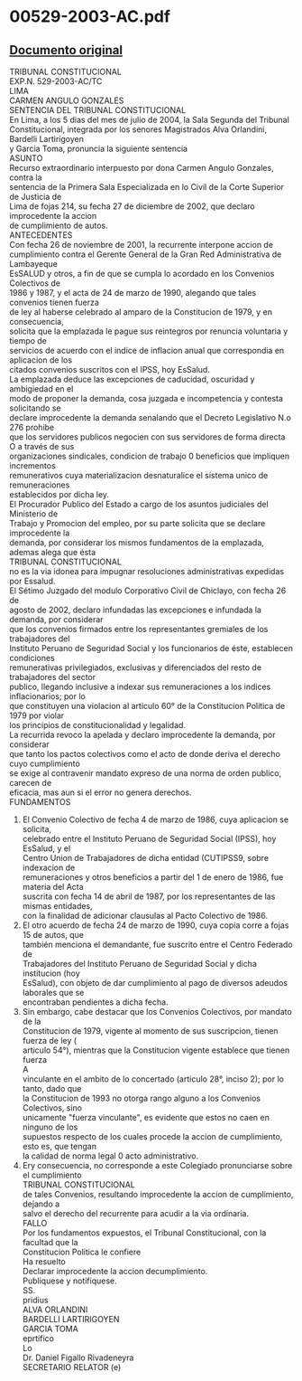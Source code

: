 
00529-2003-AC.pdf
=================
  
[Documento original](https://tc.gob.pe/jurisprudencia/2004/00529-2003-AC.pdf)  
---  
TRIBUNAL CONSTITUCIONAL  
EXP.N. 529-2003-AC/TC  
LIMA  
CARMEN ANGULO GONZALES  
SENTENCIA DEL TRIBUNAL CONSTITUCIONAL  
En Lima, a los 5 dias del mes de julio de 2004, la Sala Segunda del Tribunal  
Constitucional, integrada por los senores Magistrados Alva Orlandini, Bardelli Lartirigoyen  
y Garcia Toma, pronuncia la siguiente sentencia  
ASUNTO  
Recurso extraordinario interpuesto por dona Carmen Angulo Gonzales, contra la  
sentencia de la Primera Sala Especializada en lo Civil de la Corte Superior de Justicia de  
Lima de fojas 214, su fecha 27 de diciembre de 2002, que declaro improcedente la accion  
de cumplimiento de autos.  
ANTECEDENTES  
Con fecha 26 de noviembre de 2001, la recurrente interpone accion de  
cumplimiento contra el Gerente General de la Gran Red Administrativa de Lambayeque  
EsSALUD y otros, a fin de que se cumpla lo acordado en los Convenios Colectivos de  
1986 y 1987, y el acta de 24 de marzo de 1990, alegando que tales convenios tienen fuerza  
de ley al haberse celebrado al amparo de la Constitucion de 1979, y en consecuencia,  
solicita que la emplazada le pague sus reintegros por renuncia voluntaria y tiempo de  
servicios de acuerdo con el indice de inflacion anual que correspondia en aplicacion de los  
citados convenios suscritos con el IPSS, hoy EsSalud.  
La emplazada deduce las excepciones de caducidad, oscuridad y ambigiedad en el  
modo de proponer la demanda, cosa juzgada e incompetencia y contesta solicitando se  
declare improcedente la demanda senalando que el Decreto Legislativo N.o 276 prohibe  
que los servidores publicos negocien con sus servidores de forma directa O a través de sus  
organizaciones sindicales, condicion de trabajo 0 beneficios que impliquen incrementos  
remunerativos cuya materializacion desnaturalice el sistema unico de remuneraciones  
establecidos por dicha ley.  
El Procurador Publico del Estado a cargo de los asuntos judiciales del Ministerio de  
Trabajo y Promocion del empleo, por su parte solicita que se declare improcedente la  
demanda, por considerar los mismos fundamentos de la emplazada, ademas alega que ésta  
TRIBUNAL CONSTITUCIONAL  
no es la via idonea para impugnar resoluciones administrativas expedidas por Essalud.  
El Sétimo Juzgado del modulo Corporativo Civil de Chiclayo, con fecha 26 de  
agosto de 2002, declaro infundadas las excepciones e infundada la demanda, por considerar  
que los convenios firmados entre los representantes gremiales de los trabajadores del  
Instituto Peruano de Seguridad Social y los funcionarios de éste, establecen condiciones  
remunerativas privilegiados, exclusivas y diferenciados del resto de trabajadores del sector  
publico, llegando inclusive a indexar sus remuneraciones a los indices inflacionarios; por lo  
que constituyen una violacion al articulo 60° de la Constitucion Politica de 1979 por violar  
los principios de constitucionalidad y legalidad.  
La recurrida revoco la apelada y declaro improcedente la demanda, por considerar  
que tanto los pactos colectivos como el acto de donde deriva el derecho cuyo cumplimiento  
se exige al contravenir mandato expreso de una norma de orden publico, carecen de  
eficacia, mas aun si el error no genera derechos.  
FUNDAMENTOS  
1. El Convenio Colectivo de fecha 4 de marzo de 1986, cuya aplicacion se solicita,  
celebrado entre el Instituto Peruano de Seguridad Social (IPSS), hoy EsSalud, y el  
Centro Union de Trabajadores de dicha entidad (CUTIPSS9, sobre indexacion de  
remuneraciones y otros beneficios a partir del 1 de enero de 1986, fue materia del Acta  
suscrita con fecha 14 de abril de 1987, por los representantes de las mismas entidades,  
con la finalidad de adicionar clausulas al Pacto Colectivo de 1986.  
2. El otro acuerdo de fecha 24 de marzo de 1990, cuya copia corre a fojas 15 de autos, que  
también menciona el demandante, fue suscrito entre el Centro Federado de  
Trabajadores del Instituto Peruano de Seguridad Social y dicha institucion (hoy  
EsSalud), con objeto de dar cumplimiento al pago de diversos adeudos laborales que se  
encontraban pendientes a dicha fecha.  
3. Sin embargo, cabe destacar que los Convenios Colectivos, por mandato de la  
Constitucion de 1979, vigente al momento de sus suscripcion, tienen fuerza de ley (  
articulo 54°), mientras que la Constitucion vigente establece que tienen fuerza  
A  
vinculante en el ambito de lo concertado (articulo 28°, inciso 2); por lo tanto, dado que  
la Constitucion de 1993 no otorga rango alguno a los Convenios Colectivos, sino  
unicamente "fuerza vinculante", es evidente que estos no caen en ninguno de los  
supuestos respecto de los cuales procede la accion de cumplimiento, esto es, que tengan  
la calidad de norma legal 0 acto administrativo.  
4. Ery consecuencia, no corresponde a este Colegiado pronunciarse sobre el cumplimiento  
TRIBUNAL CONSTITUCIONAL  
de tales Convenios, resultando improcedente la accion de cumplimiento, dejando a  
salvo el derecho del recurrente para acudir a la via ordinaria.  
FALLO  
Por los fundamentos expuestos, el Tribunal Constitucional, con la facultad que la  
Constitucion Politica le confiere  
Ha resuelto  
Declarar improcedente la accion decumplimiento.  
Publiquese y notifiquese.  
SS.  
pridius  
ALVA ORLANDINI  
BARDELLI LARTIRIGOYEN  
GARCIA TOMA  
eprtifico  
Lo  
Dr. Daniel Figallo Rivadeneyra  
SECRETARIO RELATOR (e)